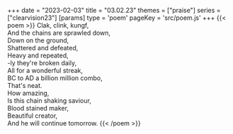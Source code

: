+++
date = "2023-02-03"
title = "03.02.23"
themes = ["praise"]
series = ["clearvision23"]
[params]
  type = 'poem'
  pageKey = 'src/poem.js'
+++
{{< poem >}}
Clak, clink, kungf,  
And the chains are sprawled down,  
Down on the ground,  
Shattered and defeated,  
Heavy and repeated,  
-ly they're broken daily,  
All for a wonderful streak,  
BC to AD a billion million combo,  
That's neat.  
How amazing,  
Is this chain shaking saviour,  
Blood stained maker,  
Beautiful creator,  
And he will continue tomorrow.
{{< /poem >}}